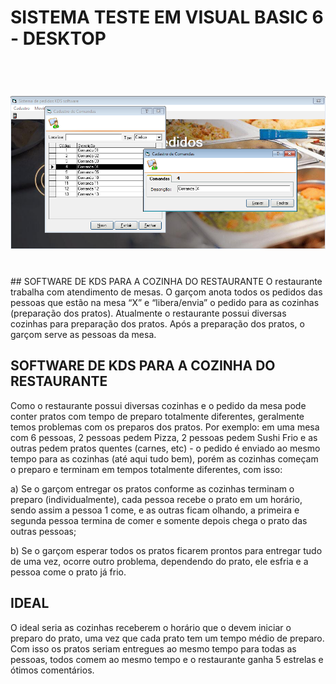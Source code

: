# SISTEMA TESTE EM VISUAL BASIC 6 - DESKTOP
<br>
<h1 align="center">
    <img src="./Images/fotoVendas05.png">
</h1>
<br>
## SOFTWARE DE KDS PARA A COZINHA DO RESTAURANTE
O restaurante trabalha com atendimento de mesas. O garçom anota todos os pedidos das pessoas que estão na mesa “X” e “libera/envia” o pedido para as cozinhas (preparação dos pratos). Atualmente o restaurante possui diversas cozinhas para preparação dos pratos. Após a preparação dos pratos, o garçom serve as pessoas da mesa. 

## SOFTWARE DE KDS PARA A COZINHA DO RESTAURANTE
Como o restaurante possui diversas cozinhas e o pedido da mesa pode conter pratos com tempo de preparo totalmente diferentes, geralmente temos problemas com os preparos dos pratos. Por exemplo: em uma mesa com 6 pessoas, 2 pessoas pedem Pizza, 2 pessoas pedem Sushi Frio e as outras pedem pratos quentes (carnes, etc) - o pedido é enviado ao mesmo tempo para as cozinhas (até aqui tudo bem), porém as cozinhas começam o preparo e terminam em tempos totalmente diferentes, com isso: 

a) Se o garçom entregar os pratos conforme as cozinhas terminam o preparo (individualmente), cada pessoa recebe o prato em um horário, sendo assim a pessoa 1 come, e as outras ficam olhando, a primeira e segunda pessoa termina de comer e somente depois chega o prato das outras pessoas;

b) Se o garçom esperar todos os pratos ficarem prontos para entregar tudo de uma vez, ocorre outro problema, dependendo do prato, ele esfria e a pessoa come o prato já frio. 

## IDEAL
O ideal seria as cozinhas receberem o horário que o devem iniciar o preparo do prato, uma vez que cada prato tem um tempo médio de preparo. Com isso os pratos seriam entregues ao mesmo tempo para todas as pessoas, todos comem ao mesmo tempo e o restaurante ganha 5 estrelas e ótimos comentários. 
